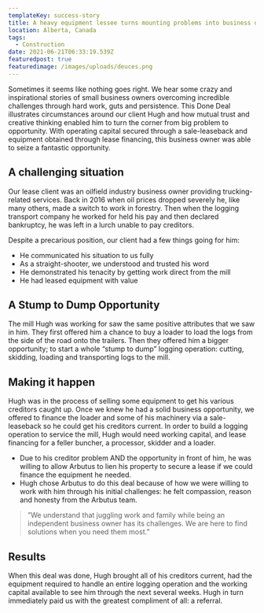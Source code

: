 ```yaml
---
templateKey: success-story
title: A heavy equipment lessee turns mounting problems into business opportunity
location: Alberta, Canada
tags:
  - Construction
date: 2021-06-21T06:33:19.539Z
featuredpost: true
featuredimage: /images/uploads/deuces.png
---
```

Sometimes it seems like nothing goes right.  We hear some crazy and inspirational stories of small business owners overcoming incredible challenges through hard work, guts and persistence. This Done Deal illustrates circumstances around our client Hugh and how mutual trust and creative thinking enabled him to turn the corner from big problem to opportunity. With operating capital secured through a sale-leaseback and equipment obtained through lease financing, this business owner was able to seize a fantastic opportunity.

## A challenging situation

Our lease client was an oilfield industry business owner providing trucking-related services. Back in 2016 when oil prices dropped severely he, like many others, made a switch to work in forestry. Then when the logging transport company he worked for held his pay and then declared bankruptcy, he was left in a lurch unable to pay creditors.

Despite a precarious position, our client had a few things going for him:

* He communicated his situation to us fully
* As a straight-shooter, we understood and trusted his word
* He demonstrated his tenacity by getting work direct from the mill
* He had leased equipment with value

## A Stump to Dump Opportunity

The mill Hugh was working for saw the same positive attributes that we saw in him. They first offered him a chance to buy a loader to load the logs from the side of the road onto the trailers. Then they offered him a bigger opportunity; to start a whole “stump to dump” logging operation:  cutting, skidding, loading and transporting logs to the mill.

## Making it happen

Hugh was in the process of selling some equipment to get his various creditors caught up. Once we knew he had a solid business opportunity, we offered to finance the loader and some of his machinery via a sale-leaseback so he could get his creditors current.  In order to build a logging operation to service the mill, Hugh would need working capital, and lease financing for a feller buncher, a processor, skidder and a loader.

* Due to his creditor problem AND the opportunity in front of him, he was willing to allow Arbutus to lien his property to secure a lease if we could finance the equipment he needed.
* Hugh chose Arbutus to do this deal because of how we were willing to work with him through his initial challenges:  he felt compassion, reason and honesty from the Arbutus team.

> ”We understand that juggling work and family while being an independent business owner has its challenges. We are here to find solutions when you need them most.”

## Results

When this deal was done, Hugh brought all of his creditors current, had the equipment required to handle an entire logging operation and the working capital available to see him through the next several weeks.  Hugh in turn immediately paid us with the greatest compliment of all: a referral.
